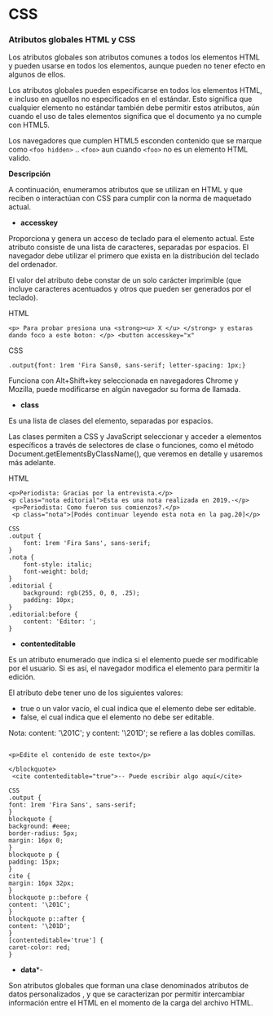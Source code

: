 # CSS

### Atributos globales HTML y CSS

Los atributos globales son atributos comunes a todos los elementos HTML y pueden usarse en todos los elementos, aunque pueden no tener efecto en algunos de ellos.

Los atributos globales pueden especificarse en todos los elementos HTML, e incluso en aquellos no especificados en el estándar. Esto significa que cualquier elemento no estándar también debe permitir estos atributos, aún cuando el uso de tales elementos significa que el documento ya no cumple con HTML5.

Los navegadores que cumplen HTML5 esconden contenido que se marque como `<foo hidden>` .. `<foo>` aun cuando `<foo>` no es un elemento HTML valido.

**Descripción**

A continuación, enumeramos atributos que se utilizan en HTML y que reciben o interactúan con CSS para cumplir con la norma de maquetado actual.

* **accesskey**

Proporciona y genera un acceso de teclado para el elemento actual. Este atributo consiste de una lista de caracteres, separadas por espacios. El navegador debe utilizar el primero que exista en la distribución del teclado del ordenador.

El valor del atributo debe constar de un solo carácter imprimible (que incluye caracteres acentuados y otros que pueden ser generados por el teclado).

HTML

`<p> Para probar presiona una <strong><u> X </u> </strong> y estaras dando foco a este boton: </p> <button accesskey="x"`

CSS

`.output{font: 1rem 'Fira Sans0, sans-serif; letter-spacing: 1px;}`

Funciona con Alt+Shift+key seleccionada en navegadores Chrome y Mozilla, puede modificarse en algún navegador su forma de llamada.

* **class**

Es una lista de clases del elemento, separadas por espacios.

Las clases permiten a CSS y JavaScript seleccionar y acceder a elementos específicos a través de selectores de clase o funciones, como el método Document.getElementsByClassName(), que veremos en detalle y usaremos más adelante.

HTML

````
<p>Periodista: Gracias por la entrevista.</p>
<p class="nota editorial">Esta es una nota realizada en 2019.-</p>
 <p>Periodista: Como fueron sus comienzos?.</p>
 <p class="nota">[Podés continuar leyendo esta nota en la pag.20]</p>
 
CSS
.output {
    font: 1rem 'Fira Sans', sans-serif;
}
.nota {
    font-style: italic;
    font-weight: bold;
}
.editorial {
    background: rgb(255, 0, 0, .25);
    padding: 10px;
}
.editorial:before {
    content: 'Editor: ';
}
````

* **contenteditable**

Es un atributo enumerado que indica si el elemento puede ser modificable por el usuario. Si es así, el navegador modifica el elemento para permitir la edición.

El atributo debe tener uno de los siguientes valores:

* true o un valor vacío, el cual indica que el elemento debe ser editable.
* false, el cual indica que el elemento no debe ser editable.

Nota: content: '\201C'; y content: '\201D'; se refiere a las dobles comillas.

````

<p>Edite el contenido de este texto</p>

</blockquote>
 <cite contenteditable="true">-- Puede escribir algo aquí</cite>

CSS
.output {
font: 1rem 'Fira Sans', sans-serif;
}
blockquote {
background: #eee;
border-radius: 5px;
margin: 16px 0;
}
blockquote p {
padding: 15px;
}
cite {
margin: 16px 32px;
}
blockquote p::before {
content: '\201C';
}
blockquote p::after {
content: '\201D';
}
[contenteditable='true'] {
caret-color: red;
}

````

* **data***-

Son atributos globales que forman una clase denominados atributos de datos personalizados , y que se caracterizan por permitir intercambiar información entre el HTML en el momento de la carga del archivo HTML.

~~~~
